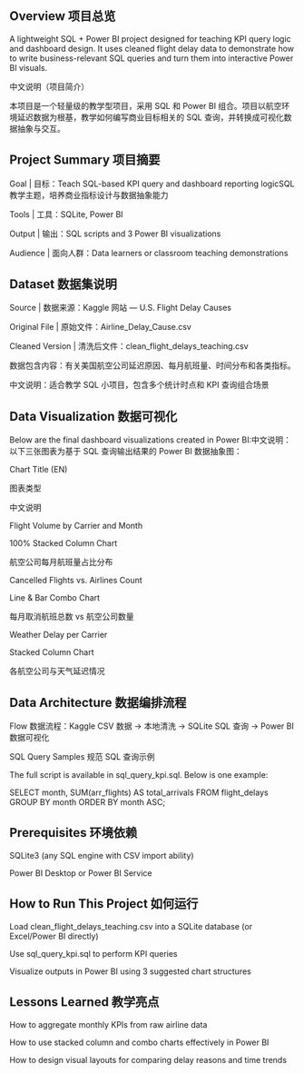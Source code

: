 ## Overview 项目总览

A lightweight SQL + Power BI project designed for teaching KPI query logic and dashboard design. It uses cleaned flight delay data to demonstrate how to write business-relevant SQL queries and turn them into interactive Power BI visuals.

中文说明（项目简介）

本项目是一个轻量级的教学型项目，采用 SQL 和 Power BI 组合。项目以航空环境延迟数据为根基，教学如何编写商业目标相关的 SQL 查询，并转换成可视化数据抽象与交互。

## Project Summary 项目摘要

Goal | 目标：Teach SQL-based KPI query and dashboard reporting logicSQL 教学主题，培养商业指标设计与数据抽象能力

Tools | 工具：SQLite, Power BI

Output | 输出：SQL scripts and 3 Power BI visualizations

Audience | 面向人群：Data learners or classroom teaching demonstrations

## Dataset 数据集说明

Source | 数据来源：Kaggle 网站 — U.S. Flight Delay Causes

Original File | 原始文件：Airline_Delay_Cause.csv

Cleaned Version | 清洗后文件：clean_flight_delays_teaching.csv

数据包含内容：有关美国航空公司延迟原因、每月航班量、时间分布和各类指标。

中文说明：适合教学 SQL 小项目，包含多个统计时点和 KPI 查询组合场景

## Data Visualization 数据可视化

Below are the final dashboard visualizations created in Power BI:中文说明：以下三张图表为基于 SQL 查询输出结果的 Power BI 数据抽象图：

Chart Title (EN)

图表类型

中文说明

Flight Volume by Carrier and Month

100% Stacked Column Chart

航空公司每月航班量占比分布

Cancelled Flights vs. Airlines Count

Line & Bar Combo Chart

每月取消航班总数 vs 航空公司数量

Weather Delay per Carrier

Stacked Column Chart

各航空公司与天气延迟情况

## Data Architecture 数据编排流程



Flow 数据流程：Kaggle CSV 数据 → 本地清洗 → SQLite SQL 查询 → Power BI 数据可视化

SQL Query Samples 规范 SQL 查询示例

The full script is available in sql_query_kpi.sql. Below is one example:

SELECT month, SUM(arr_flights) AS total_arrivals
FROM flight_delays
GROUP BY month
ORDER BY month ASC;

## Prerequisites 环境依赖

SQLite3 (any SQL engine with CSV import ability)

Power BI Desktop or Power BI Service

## How to Run This Project 如何运行

Load clean_flight_delays_teaching.csv into a SQLite database (or Excel/Power BI directly)

Use sql_query_kpi.sql to perform KPI queries

Visualize outputs in Power BI using 3 suggested chart structures

## Lessons Learned 教学亮点

How to aggregate monthly KPIs from raw airline data

How to use stacked column and combo charts effectively in Power BI

How to design visual layouts for comparing delay reasons and time trends
